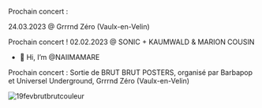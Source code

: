 Prochain concert :

24.03.2023 @ Grrrnd Zéro (Vaulx-en-Velin)


Prochain concert !
02.02.2023 @ SONIC + KAUMWALD & MARION COUSIN


- 👋 Hi, I’m @NAIIMAMARE

Prochain concert : Sortie de BRUT BRUT POSTERS, organisé par Barbapop et Universel Underground, Grrrnd Zéro (Vaulx-en-Velin)
<!---
NAIIMAMARE/NAIIMAMARE is a ✨ special ✨ repository because its `README.md` (this file) appears on your GitHub profile.
You can click the Preview link to take a look at your changes.
--->
![19fevbrutbrutcouleur](https://user-images.githubusercontent.com/96619933/153404573-49ba7078-2f36-4621-ac3a-b8aba8be942b.jpeg)
